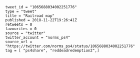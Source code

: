 ```
tweet_id = "1065688034002251776"
type = "tweet"
title = "Railroad map"
published = 2018-11-22T19:26:41Z
retweets = 0
favourites = 0
source = "twitter"
twitter_account = "norms_ps4"
source_url = "https://twitter.com/norms_ps4/status/1065688034002251776"
tag = [ "ps4share", "reddeadredemption2",]
```

<p class='image'><img src='http://mnf.m17s.net/2018/11/22/DsoVnfCUwAAp91K.jpg' alt=''></p>

